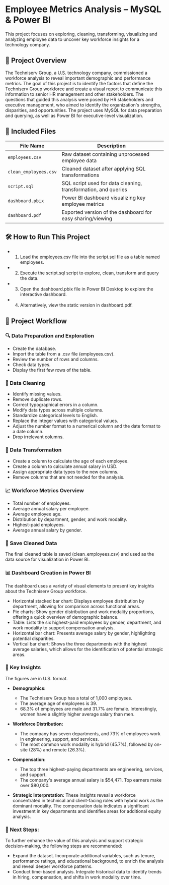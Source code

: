 
# Employee Metrics Analysis – MySQL & Power BI

This project focuses on exploring, cleaning, transforming, visualizing and analyzing employee data to uncover key workforce insights for a technology company.

## 📌 Project Overview

The Techniserv Group, a U.S. technology company, commissioned a workforce analysis to reveal important demographic and performance metrics. The goal of this project is to identify the factors that define the Techniserv Group workforce and create a visual report to communicate this information to senior HR management and other stakeholders.
The questions that guided this analysis were posed by HR stakeholders and executive management, who aimed to identify the organization's strengths, disparities, and opportunities.
The project uses MySQL for data preparation and querying, as well as Power BI for executive-level visualization.

## 📁 Included Files

| File Name               | Description                                                 |
|------------------------|--------------------------------------------------------------|
| `employees.csv` | Raw dataset containing unprocessed employee data             |
| `clean_employees.csv`    | Cleaned dataset after applying SQL transformations           |
| `script.sql`           | SQL script used for data cleaning, transformation, and queries |
| `dashboard.pbix`       | Power BI dashboard visualizing key employee metrics          |
| `dashboard.pdf`        | Exported version of the dashboard for easy sharing/viewing   |


## 🛠️ How to Run This Project

- 1. Load the employees.csv file into the script.sql file as a table named employees.
- 2. Execute the script.sql script to explore, clean, transform and query the data.
- 3. Open the dashboard.pbix file in Power BI Desktop to explore the interactive dashboard.
- 4. Alternatively, view the static version in dashboard.pdf.


## 🔄 Project Workflow

### 🔍 Data Preparation and Exploration
- Create the database.
- Import the table from a .csv file (employees.csv).
- Review the number of rows and columns.
- Check data types.
- Display the first few rows of the table.

### 🧹 Data Cleaning
-	Identify missing values.
-	Remove duplicate rows.
-	Correct typographical errors in a column.
-	Modify data types across multiple columns.
-	Standardize categorical levels to English.
-	Replace the integer values with categorical values.
-	Adjust the number format to a numerical column and the date format to a date column.
-	Drop irrelevant columns.

### 🔄 Data Transformation
-	Create a column to calculate the age of each employee.
-	Create a column to calculate annual salary in USD.
-	Assign appropriate data types to the new columns.
-	Remove columns that are not needed for the analysis.

### 📈 Workforce Metrics Overview
-	Total number of employees.
-	Average annual salary per employee.
-	Average employee age.
-	Distribution by department, gender, and work modality.
- Highest-paid employees.
-	Average annual salary by gender.

### 💾 Save Cleaned Data

The final cleaned table is saved (clean_employees.csv) and used as the data source for visualization in Power BI.

### 📊 Dashboard Creation in Power BI

The dashboard uses a variety of visual elements to present key insights about the Techniserv Group workforce.
- Horizontal stacked bar chart: Displays employee distribution by department, allowing for comparison across functional areas.
- Pie charts: Show gender distribution and work modality proportions, offering a quick overview of demographic balance.
- Table: Lists the six highest-paid employees by gender, department, and work modality to support compensation analysis.
- Horizontal bar chart: Presents average salary by gender, highlighting potential disparities.
- Vertical bar chart: Shows the three departments with the highest average salaries, which allows for the identification of potential strategic areas.

### 🧠 Key Insights

The figures are in U.S. format.

- **Demographics:**
    - The Techniserv Group has a total of 1,000 employees.
    - The average age of employees is 39.
    - 68.3% of employees are male and 31.7% are female. Interestingly, women have a slightly higher average salary than men.
  
- **Workforce Distribution:**
    - The company has seven departments, and 73% of employees work in engineering, support, and services.
    - The most common work modality is hybrid (45.7%), followed by on-site (28%) and remote (26.3%).
  
- **Compensation:**
    - The top three highest-paying departments are engineering, services, and support.
    - The company's average annual salary is $54,471. Top earners make over $80,000.

- **Strategic Interpretation:**
These insights reveal a workforce concentrated in technical and client-facing roles with hybrid work as the dominant modality. The compensation data indicates a significant investment in key departments and identifies areas for additional equity analysis.

### 🚀 Next Steps:

To further enhance the value of this analysis and support strategic decision-making, the following steps are recommended:
- Expand the dataset. Incorporate additional variables, such as tenure, performance ratings, and educational background, to enrich the analysis and reveal deeper workforce patterns.
- Conduct time-based analysis. Integrate historical data to identify trends in hiring, compensation, and shifts in work modality over time.
